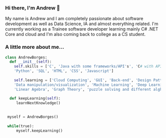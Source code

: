 ### Hi there, I'm Andrew 👋

My name is Andrew and I am completely passionate about software development as well as Data Science, IA and almost everything related. I'm currently working as a Trainee software developer learning mainly C# .NET Core and cloud and I'm also coming back to college as a CS student.

### A little more about me...

```python
class AndrewBorges:
  def __init__(self):
    self.skills = ['C', 'Java with some frameworks/API's', 'C# with API's and frameworks',
    'Python', 'SQL', 'HTML', 'CSS', 'Javascript']
    
    self.learning = ['Cloud Computing', 'GUI', 'Back-end', 'Design Patterns',
    'Data manipulation/visualization', 'Machine Learning', 'Deep Learning', 'statistics',
    'Linear Agebra', 'Graph Theory', 'puzzle solving and different alghorithms']
 
  def keepLearning(self):
     learnNextKnowledge()
    
    
 myself = AndrewBorges()
 
 while(true):
     myself.keepLearning()
```
